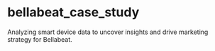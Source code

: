 # bellabeat_case_study
Analyzing smart device data to uncover insights and drive marketing strategy for Bellabeat.

